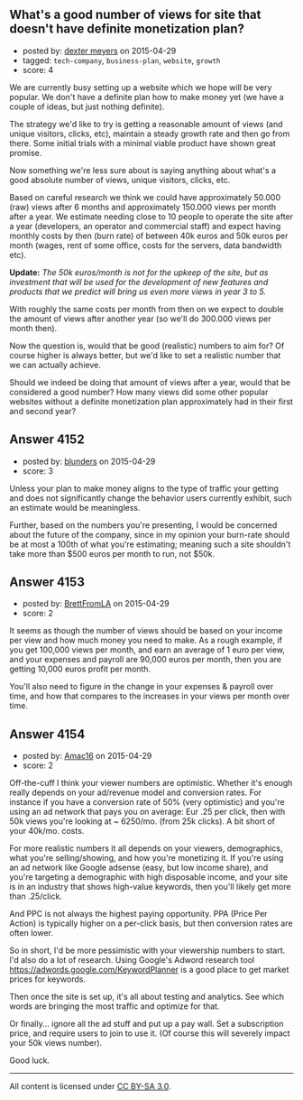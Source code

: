 ## What's a good number of views for site that doesn't have definite monetization plan?

- posted by: [dexter meyers](https://stackexchange.com/users/1117076/dexter-meyers) on 2015-04-29
- tagged: `tech-company`, `business-plan`, `website`, `growth`
- score: 4

We are currently busy setting up a website which we hope will be very popular. We don't have a definite plan how to make money yet (we have a couple of ideas, but just nothing definite).

The strategy we'd like to try is getting a reasonable amount of views (and unique visitors, clicks, etc), maintain a steady growth rate and then go from there. Some initial trials with a minimal viable product have shown great promise.

Now something we're less sure about is saying anything about what's a good absolute number of views, unique visitors, clicks, etc.

Based on careful research we think we could have approximately 50.000 (raw) views after 6 months and approximately 150.000 views per month after a year. We estimate needing close to 10 people to operate the site after a year (developers, an operator and commercial staff) and expect having monthly costs by then (burn rate) of between 40k euros and 50k euros per month (wages, rent of some office, costs for the servers, data bandwidth etc).

**Update:** *The 50k euros/month is not for the upkeep of the site, but as investment that will be used for the development of new features and products that we predict will bring us even more views in year 3 to 5.*

With roughly the same costs per month from then on we expect to double the amount of views after another year (so we'll do 300.000 views per month then).

Now the question is, would that be good (realistic) numbers to aim for? Of course higher is always better, but we'd like to set a realistic number that we can actually achieve.

Should we indeed be doing that amount of views after a year, would that be considered a good number? How many views did some other popular websites without a definite monetization plan approximately had in their first and second year?


## Answer 4152

- posted by: [blunders](https://stackexchange.com/users/216182/blunders) on 2015-04-29
- score: 3

Unless your plan to make money aligns to the type of traffic your getting and does not significantly change the behavior users currently exhibit, such an estimate would be meaningless. 

Further, based on the numbers you're presenting, I would be concerned about the future of the company, since in my opinion your burn-rate should be at most a 100th of what you're estimating; meaning such a site shouldn't take more than $500 euros per month to run, not $50k.


## Answer 4153

- posted by: [BrettFromLA](https://stackexchange.com/users/2813127/brettfromla) on 2015-04-29
- score: 2

It seems as though the number of views should be based on your income per view and how much money you need to make.  As a rough example, if you get 100,000 views per month, and earn an average of 1 euro per view, and your expenses and payroll are 90,000 euros per month, then you are getting 10,000 euros profit per month.

You'll also need to figure in the change in your expenses & payroll over time, and how that compares to the increases in your views per month over time.


## Answer 4154

- posted by: [Amac16](https://stackexchange.com/users/4951349/amac16) on 2015-04-29
- score: 2

Off-the-cuff I think your viewer numbers are optimistic.  Whether it's enough really depends on your ad/revenue model and conversion rates.  For instance if you have a conversion rate of 50% (very optimistic) and you're using an ad network that pays you on average: Eur .25 per click, then with 50k views you're looking at ~ 6250/mo. (from 25k clicks). A bit short of your 40k/mo. costs.

For more realistic numbers it all depends on your viewers, demographics, what you're selling/showing, and how you're monetizing it.  If you're using an ad network like Google adsense (easy, but low income share), and you're targeting a demographic with high disposable income, and your site is in an industry that shows high-value keywords, then you'll likely get more than .25/click.

And PPC is not always the highest paying opportunity.  PPA (Price Per Action) is typically higher on a per-click basis, but then conversion rates are often lower.

So in short, I'd be more pessimistic with your viewership numbers to start.  I'd also do a lot of research.  Using Google's Adword research tool https://adwords.google.com/KeywordPlanner is a good place to get market prices for keywords.

Then once the site is set up, it's all about testing and analytics. See which words are bringing the most traffic and optimize for that.

Or finally... ignore all the ad stuff and put up a pay wall. Set a subscription price, and require users to join to use it. (Of course this will severely impact your 50k views number).

Good luck.




---

All content is licensed under [CC BY-SA 3.0](https://creativecommons.org/licenses/by-sa/3.0/).

